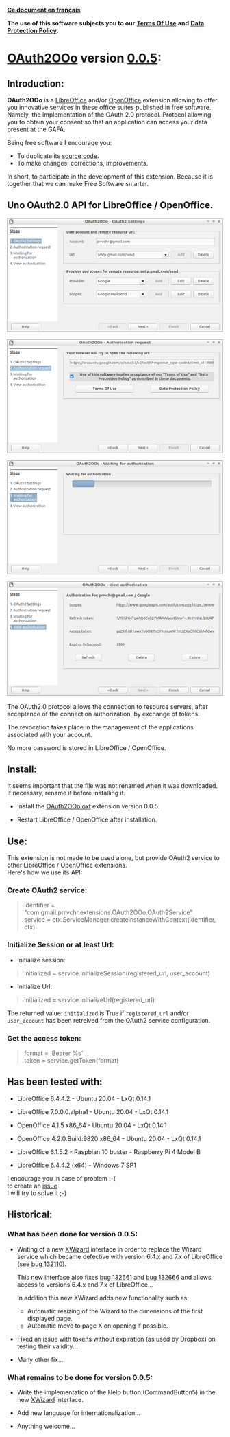 [**Ce document en français**](https://prrvchr.github.io/OAuth2OOo/README_fr)

**The use of this software subjects you to our** [**Terms Of Use**](https://prrvchr.github.io/OAuth2OOo/OAuth2OOo/registration/TermsOfUse_en) **and** [**Data Protection Policy**](https://prrvchr.github.io/OAuth2OOo/OAuth2OOo/registration/PrivacyPolicy_en).

# [OAuth2OOo](https://github.com/prrvchr/OAuth2OOo) version [0.0.5](https://prrvchr.github.io/OAuth2OOo#historical):

## Introduction:

**OAuth2OOo** is a [LibreOffice](https://fr.libreoffice.org/download/telecharger-libreoffice/) and/or [OpenOffice](https://www.openoffice.org/fr/Telecharger/) extension allowing to offer you innovative services in these office suites published in free software.  
Namely, the implementation of the OAuth 2.0 protocol. Protocol allowing you to obtain your consent so that an application can access your data present at the GAFA.

Being free software I encourage you:
- To duplicate its [source code](https://github.com/prrvchr/OAuth2OOo).
- To make changes, corrections, improvements.

In short, to participate in the development of this extension.
Because it is together that we can make Free Software smarter.

## Uno OAuth2.0 API for LibreOffice / OpenOffice.

![OAuth2OOo Wizard Page1 screenshot](OAuth2Wizard1.png)

![OAuth2OOo Wizard Page2 screenshot](OAuth2Wizard2.png)

![OAuth2OOo Wizard Page3 screenshot](OAuth2Wizard3.png)

![OAuth2OOo Wizard Page4 screenshot](OAuth2Wizard4.png)

The OAuth2.0 protocol allows the connection to resource servers, after acceptance of the connection authorization, by exchange of tokens.

The revocation takes place in the management of the applications associated with your account.

No more password is stored in LibreOffice / OpenOffice.

## Install:

It seems important that the file was not renamed when it was downloaded.
If necessary, rename it before installing it.

- Install the [OAuth2OOo.oxt](https://github.com/prrvchr/OAuth2OOo/raw/master/OAuth2OOo.oxt) extension version 0.0.5.

- Restart LibreOffice / OpenOffice after installation.

## Use:

This extension is not made to be used alone, but provide OAuth2 service to other LibreOffice / OpenOffice extensions.  
Here's how we use its API:

### Create OAuth2 service:

> identifier = "com.gmail.prrvchr.extensions.OAuth2OOo.OAuth2Service"  
> service = ctx.ServiceManager.createInstanceWithContext(identifier, ctx)

### Initialize Session or at least Url:

- Initialize session: 

> initialized = service.initializeSession(registered_url, user_account)

- Initialize Url:

> initialized = service.initializeUrl(registered_url)

The returned value: `initialized` is True if `registered_url` and/or `user_account` has been retreived from the OAuth2 service configuration.

### Get the access token:

> format = 'Bearer %s'  
> token = service.getToken(format)

## Has been tested with:

* LibreOffice 6.4.4.2 - Ubuntu 20.04 -  LxQt 0.14.1

* LibreOffice 7.0.0.0.alpha1 - Ubuntu 20.04 -  LxQt 0.14.1

* OpenOffice 4.1.5 x86_64 - Ubuntu 20.04 - LxQt 0.14.1

* OpenOffice 4.2.0.Build:9820 x86_64 - Ubuntu 20.04 - LxQt 0.14.1

* LibreOffice 6.1.5.2 - Raspbian 10 buster - Raspberry Pi 4 Model B

* LibreOffice 6.4.4.2 (x64) - Windows 7 SP1

I encourage you in case of problem :-(  
to create an [issue](https://github.com/prrvchr/OAuth2OOo/issues/new)  
I will try to solve it ;-)

## Historical:

### What has been done for version 0.0.5:

- Writing of a new [XWizard](https://github.com/prrvchr/OAuth2OOo/blob/master/python/wizard.py) interface in order to replace the Wizard service which became defective with version 6.4.x and 7.x of LibreOffice (see [bug 132110](https://bugs.documentfoundation.org/show_bug.cgi?id=132110)).

    This new interface also fixes [bug 132661](https://bugs.documentfoundation.org/show_bug.cgi?id=132661) and [bug 132666](https://bugs.documentfoundation.org/show_bug.cgi?id=132666) and allows access to versions 6.4.x and 7.x of LibreOffice...

    In addition this new XWizard adds new functionality such as:

    - Automatic resizing of the Wizard to the dimensions of the first displayed page.
    - Automatic move to page X on opening if possible.

- Fixed an issue with tokens without expiration (as used by Dropbox) on testing their validity...

- Many other fix...

### What remains to be done for version 0.0.5:

- Write the implementation of the Help button (CommandButton5) in the new [XWizard](https://github.com/prrvchr/OAuth2OOo/blob/master/python/wizard.py) interface.

- Add new language for internationalization...

- Anything welcome...
